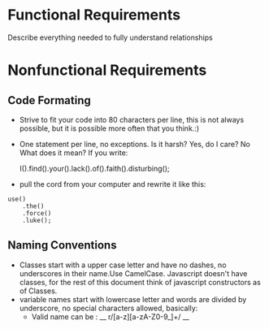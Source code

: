 # Functional Requirements

Describe everything needed to fully understand relationships

# Nonfunctional Requirements

## Code Formating

 - Strive to fit your code into 80 characters per line, this is not always
    possible, but it is possible more often that you think.:)
 - One statement per line, no exceptions. Is it harsh? Yes, do I care? No
    What does it mean? If you write:

    I().find().your().lack().of().faith().disturbing();

 -    pull the cord from your computer and rewrite it like this:

    use()  
        .the()  
        .force()  
        .luke();  

## Naming Conventions

 - Classes start with a upper case letter and have no dashes, no underscores in
    their name.Use CamelCase. Javascript doesn't have classes, for the rest of
    this document think of javascript constructors as of Classes.
 - variable names start with lowercase letter and words are divided by
    underscore, no special characters allowed, basically:
    - Valid name can be : __ r/[a-z][a-zA-Z0-9_]+/ __
